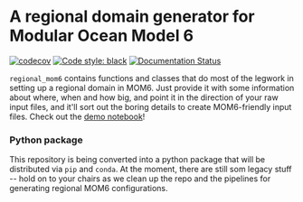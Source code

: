 # A regional domain generator for Modular Ocean Model 6

[![codecov](https://codecov.io/gh/COSIMA/regional-mom6/branch/master/graph/badge.svg?token=7OEZ1UZRY4)](https://codecov.io/gh/COSIMA/regional-mom6) [![Code style: black](https://img.shields.io/badge/code%20style-black-000000.svg)](https://github.com/psf/black) [![Documentation Status](https://readthedocs.org/projects/regional-mom6/badge/?version=latest)](https://regional-mom6.readthedocs.io/en/latest/?badge=latest)

`regional_mom6` contains functions and classes that do most of the legwork in setting up a regional domain in MOM6.
Just provide it with some information about where, when and how big, and point it in the direction of your raw input files, and it'll sort out the boring details to create MOM6-friendly input files. Check out the [demo notebook](https://nbviewer.org/github/COSIMA/regional-mom6-scripts/blob/master/demo.ipynb)!

### Python package
This repository is being converted into a python package that will be distributed via `pip` and `conda`. At the moment, there are still som legacy stuff -- hold on to your chairs as we clean up the repo and the pipelines for generating regional MOM6 configurations.
